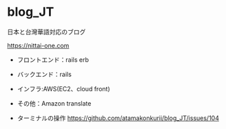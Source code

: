 # blog_JT

日本と台灣華語対応のブログ

https://nittai-one.com

* フロントエンド：rails erb
* バックエンド：rails
* インフラ:AWS(EC2、cloud front)
* その他：Amazon translate

* ターミナルの操作
https://github.com/atamakonkurii/blog_JT/issues/104
